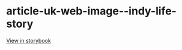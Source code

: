 # article-uk-web-image--indy-life-story

[View in storybook](https://raw.githack.com/Independent-Digital-News-and-Media-Ltd/indy-pwamp-sb/PR-1428-sb/index.html?path=/story/article-uk-web-image--indy-life-story)
